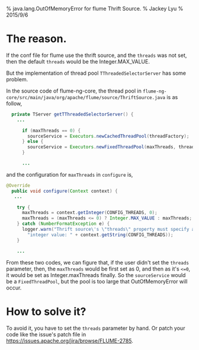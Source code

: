 % java.lang.OutOfMemoryError for flume Thrift Source.
% Jackey Lyu
% 2015/9/6

# The reason.

If the conf file for flume use the thrift source, and the `threads`
was not set, then the default `threads` would be the Integer.MAX_VALUE.

But the implementation of thread pool `TThreadedSelectorServer` has some problem.

In the source code of flume-ng-core, 
the thread pool in  `flume-ng-core/src/main/java/org/apache/flume/source/ThriftSource.java` 
is as follow,
```Java
  private TServer getTThreadedSelectorServer() {
    ...

      if (maxThreads == 0) {
        sourceService = Executors.newCachedThreadPool(threadFactory);
      } else {
        sourceService = Executors.newFixedThreadPool(maxThreads, threadFactory);
      }

      ...
```

and the configuration for `maxThreads` in `configure` is,
```Java
@Override
  public void configure(Context context) {
   ...

    try {
      maxThreads = context.getInteger(CONFIG_THREADS, 0);
      maxThreads = (maxThreads <= 0) ? Integer.MAX_VALUE : maxThreads;
    } catch (NumberFormatException e) {
      logger.warn("Thrift source\'s \"threads\" property must specify an " +
        "integer value: " + context.getString(CONFIG_THREADS));
    }

    ...
```

From these two codes, we can figure that, if the user didn't set the `threads` parameter,
then, the `maxThreads` would be first set as 0, and then as it's `<=0`, it would be 
set as Integer.maxThreads finally.
So the `sourceService` would be a `FixedThreadPool`, but the pool is too large that OutOfMemoryError
will occur.


# How to solve it?

To avoid it, you have to set the `threads` parameter by hand.
Or patch your code like the issue's patch file in <https://issues.apache.org/jira/browse/FLUME-2785>.
